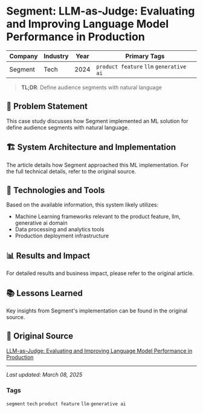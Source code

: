 # Segment: LLM-as-Judge: Evaluating and Improving Language Model Performance in Production

| Company | Industry | Year | Primary Tags | 
|---------|----------|------|--------------|
| Segment | Tech | 2024 | `product feature` `llm` `generative ai` |

> **TL;DR**: Define audience segments with natural language

## 📝 Problem Statement

This case study discusses how Segment implemented an ML solution for define audience segments with natural language.

## 🏗️ System Architecture and Implementation

The article details how Segment approached this ML implementation. For the full technical details, refer to the original source.

## 🔧 Technologies and Tools

Based on the available information, this system likely utilizes:

- Machine Learning frameworks relevant to the product feature, llm, generative ai domain
- Data processing and analytics tools
- Production deployment infrastructure

## 📊 Results and Impact

For detailed results and business impact, please refer to the original article.

## 📚 Lessons Learned

Key insights from Segment's implementation can be found in the original source.

## 🔗 Original Source

[LLM-as-Judge: Evaluating and Improving Language Model Performance in Production](https://segment.com/blog/llm-as-judge/)

---

*Last updated: March 08, 2025*

### Tags

`segment` `tech` `product feature` `llm` `generative ai`
